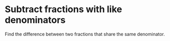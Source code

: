 # Subtract fractions with like denominators

Find the difference between two fractions that share the same denominator.
